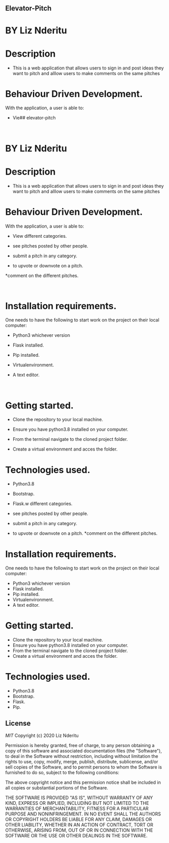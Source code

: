 ## Elevator-Pitch

# BY Liz Nderitu

# Description
* This is a web application that allows users to sign in and post ideas they want to pitch and alllow users to make comments on the same pitches

# Behaviour Driven Development.
With the application, a user is able to:
* Vie## elevator-pitch

​

# BY Liz Nderitu



# Description

* This is a web application that allows users to sign in and post ideas they want to pitch and alllow users to make comments on the same pitches



# Behaviour Driven Development.

With the application, a user is able to:

* View different categories.

* see pitches posted by other people.

* submit a pitch in any category.

* to upvote or downvote on a pitch.

*comment on the different pitches.

​

# Installation requirements.

One needs to have the following to start work on the project on their local computer:
* Python3 whichever version

* Flask installed.

* Pip installed.

* Virtualenvironment.

* A text editor.

​

# Getting started.

* Clone the repository to your local machine.

* Ensure you have python3.8 installed on your computer.

* From the terminal navigate to the cloned project folder.

* Create a virtual environment and acces the folder.





# Technologies used.

* Python3.8

* Bootstrap.

* Flask.w different categories.
* see pitches posted by other people.
* submit a pitch in any category.
* to upvote or downvote on a pitch.
*comment on the different pitches.

# Installation requirements.
One needs to have the following to start work on the project on their local computer:
* Python3 whichever version
* Flask installed.
* Pip installed.
* Virtualenvironment.
* A text editor.

# Getting started.
* Clone the repository to your local machine.
* Ensure you have python3.8 installed on your computer.
* From the terminal navigate to the cloned project folder.
* Create a virtual environment and acces the folder.


# Technologies used.
* Python3.8
* Bootstrap.
* Flask.
* Pip.



## License
*MIT* Copyright (c) 2020 Liz Nderitu

Permission is hereby granted, free of charge, to any person obtaining a copy
of this software and associated documentation files (the "Software"), to deal
in the Software without restriction, including without limitation the rights
to use, copy, modify, merge, publish, distribute, sublicense, and/or sell
copies of the Software, and to permit persons to whom the Software is
furnished to do so, subject to the following conditions:

The above copyright notice and this permission notice shall be included in all
copies or substantial portions of the Software.

THE SOFTWARE IS PROVIDED "AS IS", WITHOUT WARRANTY OF ANY KIND, EXPRESS OR
IMPLIED, INCLUDING BUT NOT LIMITED TO THE WARRANTIES OF MERCHANTABILITY,
FITNESS FOR A PARTICULAR PURPOSE AND NONINFRINGEMENT. IN NO EVENT SHALL THE
AUTHORS OR COPYRIGHT HOLDERS BE LIABLE FOR ANY CLAIM, DAMAGES OR OTHER
LIABILITY, WHETHER IN AN ACTION OF CONTRACT, TORT OR OTHERWISE, ARISING FROM,
OUT OF OR IN CONNECTION WITH THE SOFTWARE OR THE USE OR OTHER DEALINGS IN THE
SOFTWARE.
